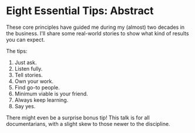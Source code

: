 # Eight Essential Tips: Abstract

These core principles have guided me during my (almost) two decades in the business. I'll share some real-world stories to show what kind of results you can expect.

The tips:

1. Just ask.
2. Listen fully.
3. Tell stories.
4. Own your work. <!--maybe-->
5. Find go-to people.
6. Minimum viable is your friend. <!--don't love this wording-->
7. Always keep learning.
8. Say yes.

There might even be a surprise bonus tip! This talk is for all documentarians, with a slight skew to those newer to the discipline.
